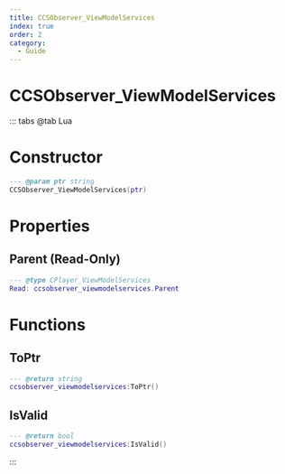 ```yaml
---
title: CCSObserver_ViewModelServices
index: true
order: 2
category:
  - Guide
---
```


# CCSObserver_ViewModelServices

::: tabs
@tab Lua
# Constructor
```lua
--- @param ptr string
CCSObserver_ViewModelServices(ptr)
```
# Properties
## Parent (Read-Only)
```lua
--- @type CPlayer_ViewModelServices
Read: ccsobserver_viewmodelservices.Parent
```
# Functions
## ToPtr
```lua
--- @return string
ccsobserver_viewmodelservices:ToPtr()
```
## IsValid
```lua
--- @return bool
ccsobserver_viewmodelservices:IsValid()
```

:::